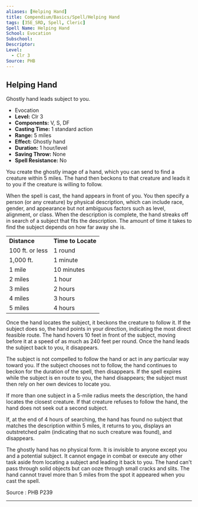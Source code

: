 ```yaml
---
aliases: [Helping Hand]
title: Compendium/Basics/Spell/Helping Hand
tags: [35E_SRD, Spell, Cleric]
Spell Name: Helping Hand
School: Evocation
Subschool: 
Descriptor: 
Level:
  - Clr 3
Source: PHB
---
```



## Helping Hand

Ghostly hand leads subject to you.

*   Evocation
*   **Level:** Clr 3
*   **Components:** V, S, DF
*   **Casting Time:** 1 standard action
*   **Range:** 5 miles
*   **Effect:** Ghostly hand
*   **Duration:** 1 hour/level
*   **Saving Throw:** None
*   **Spell Resistance:** No

<p>You create the ghostly image of a hand, which you can send to find a creature within 5 miles. The hand then beckons to that creature and leads it to you if the creature is willing to follow.</p><p>When the spell is cast, the hand appears in front of you. You then specify a person (or any creature) by physical description, which can include race, gender, and appearance but not ambiguous factors such as level, alignment, or class. When the description is complete, the hand streaks off in search of a subject that fits the description. The amount of time it takes to find the subject depends on how far away she is.</p><table> <tr decoration="underline"> <td> <b>Distance</b> </td> <td> <b>Time to Locate</b> </td> </tr> <tr> <td> 100 ft. or less </td> <td> 1 round </td> </tr> <tr> <td> 1,000 ft. </td> <td> 1 minute </td> </tr> <tr> <td> 1 mile </td> <td> 10 minutes </td> </tr> <tr> <td> 2 miles </td> <td> 1 hour </td> </tr> <tr> <td> 3 miles </td> <td> 2 hours </td> </tr> <tr> <td> 4 miles </td> <td> 3 hours </td> </tr> <tr> <td> 5 miles </td> <td> 4 hours </td> </tr> </table><p>Once the hand locates the subject, it beckons the creature to follow it. If the subject does so, the hand points in your direction, indicating the most direct feasible route. The hand hovers 10 feet in front of the subject, moving before it at a speed of as much as 240 feet per round. Once the hand leads the subject back to you, it disappears.</p><p>The subject is not compelled to follow the hand or act in any particular way toward you. If the subject chooses not to follow, the hand continues to beckon for the duration of the spell, then disappears. If the spell expires while the subject is en route to you, the hand disappears; the subject must then rely on her own devices to locate you.</p><p>If more than one subject in a 5-mile radius meets the description, the hand locates the closest creature. If that creature refuses to follow the hand, the hand does not seek out a second subject.</p><p>If, at the end of 4 hours of searching, the hand has found no subject that matches the description within 5 miles, it returns to you, displays an outstretched palm (indicating that no such creature was found), and disappears.</p><p>The ghostly hand has no physical form. It is invisible to anyone except you and a potential subject. It cannot engage in combat or execute any other task aside from locating a subject and leading it back to you. The hand can't pass through solid objects but can ooze through small cracks and slits. The hand cannot travel more than 5 miles from the spot it appeared when you cast the spell.</p>

Source : PHB P239

---
